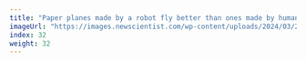 ```yaml
---
title: "Paper planes made by a robot fly better than ones made by humans"
imageUrl: "https://images.newscientist.com/wp-content/uploads/2024/03/22135018/SEI_196711553.jpg?width=600"
index: 32
weight: 32
---
```

